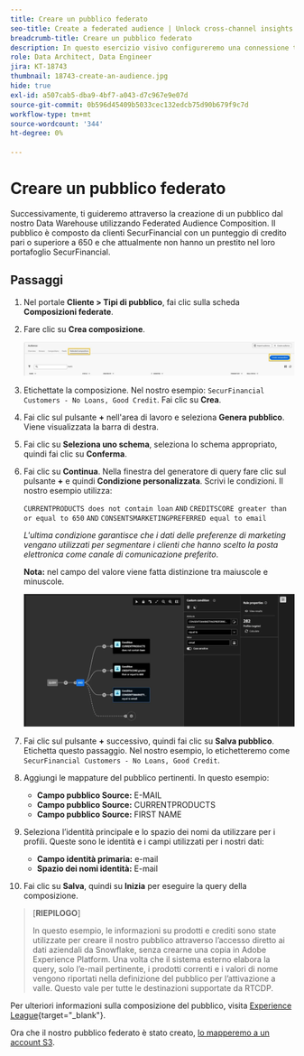 ```yaml
---
title: Creare un pubblico federato
seo-title: Create a federated audience | Unlock cross-channel insights with Federated Audience Composition
breadcrumb-title: Creare un pubblico federato
description: In questo esercizio visivo configureremo una connessione tra Adobe Experience Platform e il tuo Data Warehouse aziendale per abilitare Federated Audience Composition.
role: Data Architect, Data Engineer
jira: KT-18743
thumbnail: 18743-create-an-audience.jpg
hide: true
exl-id: a507cab5-dba9-4bf7-a043-d7c967e9e07d
source-git-commit: 0b596d45409b5033cec132edcb75d90b679f9c7d
workflow-type: tm+mt
source-wordcount: '344'
ht-degree: 0%

---
```


# Creare un pubblico federato

Successivamente, ti guideremo attraverso la creazione di un pubblico dal nostro Data Warehouse utilizzando Federated Audience Composition. Il pubblico è composto da clienti SecurFinancial con un punteggio di credito pari o superiore a 650 e che attualmente non hanno un prestito nel loro portafoglio SecurFinancial.

## Passaggi

1. Nel portale **Cliente > Tipi di pubblico**, fai clic sulla scheda **Composizioni federate**.
2. Fare clic su **Crea composizione**.

   ![create-composition](assets/create-composition.png)

3. Etichettate la composizione. Nel nostro esempio: `SecurFinancial Customers - No Loans, Good Credit`. Fai clic su **Crea**.

4. Fai clic sul pulsante **+** nell&#39;area di lavoro e seleziona **Genera pubblico**. Viene visualizzata la barra di destra.

5. Fai clic su **Seleziona uno schema**, seleziona lo schema appropriato, quindi fai clic su **Conferma**.

6. Fai clic su **Continua**. Nella finestra del generatore di query fare clic sul pulsante **+** e quindi **Condizione personalizzata**. Scrivi le condizioni. Il nostro esempio utilizza:

   `CURRENTPRODUCTS does not contain loan`
   `AND`
   `CREDITSCORE greater than or equal to 650`
   `AND`
   `CONSENTSMARKETINGPREFERRED equal to email`

   *L&#39;ultima condizione garantisce che i dati delle preferenze di marketing vengano utilizzati per segmentare i clienti che hanno scelto la posta elettronica come canale di comunicazione preferito*.

   **Nota:** nel campo del valore viene fatta distinzione tra maiuscole e minuscole.

   ![generatore di query](assets/query-builder.png)

7. Fai clic sul pulsante **+** successivo, quindi fai clic su **Salva pubblico**. Etichetta questo passaggio. Nel nostro esempio, lo etichetteremo come `SecurFinancial Customers - No Loans, Good Credit`.

8. Aggiungi le mappature del pubblico pertinenti. In questo esempio:

   - **Campo pubblico Source:** E-MAIL
   - **Campo pubblico Source:** CURRENTPRODUCTS
   - **Campo pubblico Source:** FIRST NAME

9. Seleziona l’identità principale e lo spazio dei nomi da utilizzare per i profili. Queste sono le identità e i campi utilizzati per i nostri dati:

   - **Campo identità primaria:** e-mail
   - **Spazio dei nomi identità:** E-mail

10. Fai clic su **Salva**, quindi su **Inizia** per eseguire la query della composizione.

>[**RIEPILOGO**]
>
> In questo esempio, le informazioni su prodotti e crediti sono state utilizzate per creare il nostro pubblico attraverso l’accesso diretto ai dati aziendali da Snowflake, senza crearne una copia in Adobe Experience Platform. Una volta che il sistema esterno elabora la query, solo l’e-mail pertinente, i prodotti correnti e i valori di nome vengono riportati nella definizione del pubblico per l’attivazione a valle. Questo vale per tutte le destinazioni supportate da RTCDP.

Per ulteriori informazioni sulla composizione del pubblico, visita [Experience League](https://experienceleague.adobe.com/en/docs/federated-audience-composition/using/compositions/create-composition/create-composition){target="_blank"}.

Ora che il nostro pubblico federato è stato creato, [lo mapperemo a un account S3](map-federated-audience-to-s3.md).
